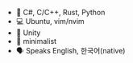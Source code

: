 * 🔡 C#, C/C++, Rust, Python
* 💻 Ubuntu, vim/nvim
* 🧰 Unity
* 🤍 minimalist
* 🗣️ Speaks English, 한국어(native)
